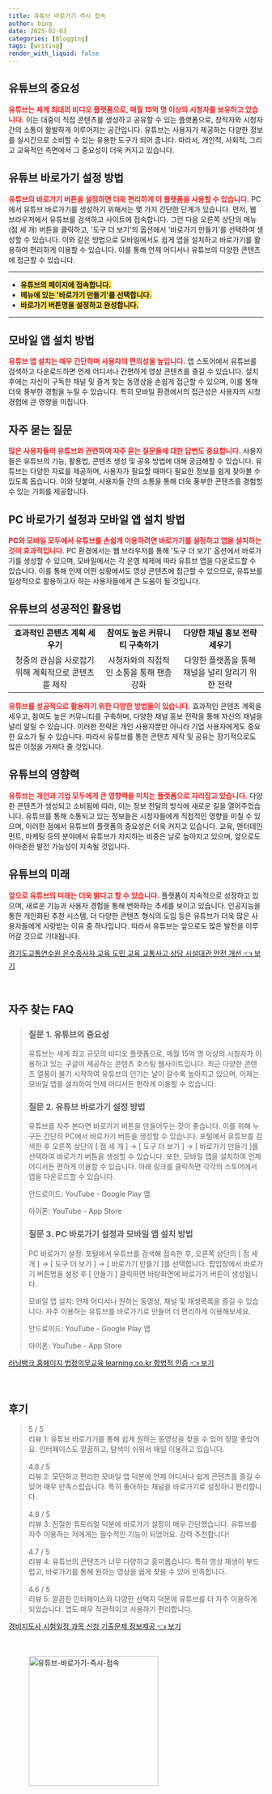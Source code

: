 ```yaml
---
title: 유튜브 바로가기 즉시 접속
author: bing
date: 2025-02-03
categories: [Blogging]
tags: [writing]
render_with_liquid: false
---
```



<h2 id='유튜브의 중요성'>유튜브의 중요성</h2>

<p><b><span style="color: #ee2323;">유튜브는 세계 최대의 비디오 플랫폼으로, 매월 15억 명 이상의 시청자를 보유하고 있습니다.</span></b> 이는 대중이 직접 콘텐츠를 생성하고 공유할 수 있는 플랫폼으로, 창작자와 시청자 간의 소통이 활발하게 이루어지는 공간입니다. 유튜브는 사용자가 제공하는 다양한 정보를 실시간으로 소비할 수 있는 유용한 도구가 되어 줍니다. 따라서, 개인적, 사회적, 그리고 교육적인 측면에서 그 중요성이 더욱 커지고 있습니다.</p>

<h2 id='유튜브 바로가기 설정 방법'>유튜브 바로가기 설정 방법</h2>

<p><b><span style="color: #ee2323;">유튜브의 바로가기 버튼을 설정하면 더욱 편리하게 이 플랫폼을 사용할 수 있습니다.</span></b> PC에서 유튜브 바로가기를 생성하기 위해서는 몇 가지 간단한 단계가 있습니다. 먼저, 웹 브라우저에서 유튜브를 검색하고 사이트에 접속합니다. 그런 다음 오른쪽 상단의 메뉴(점 세 개) 버튼을 클릭하고, '도구 더 보기'의 옵션에서 '바로가기 만들기'를 선택하여 생성할 수 있습니다. 이와 같은 방법으로 모바일에서도 쉽게 앱을 설치하고 바로가기를 활용하여 편리하게 이용할 수 있습니다. 이를 통해 언제 어디서나 유튜브의 다양한 콘텐츠에 접근할 수 있습니다.</p>

<hr />

<ul>
    <li><b><span style="background-color: #ffe066;">유튜브의 페이지에 접속합니다.</span></b></li>
    <li><b><span style="background-color: #ffe066;">메뉴에 있는 '바로가기 만들기'를 선택합니다.</span></b></li>
    <li><b><span style="background-color: #ffe066;">바로가기 버튼명을 설정하고 완성합니다.</span></b></li>
</ul>

<hr />

<h2 id='모바일 앱 설치 방법'>모바일 앱 설치 방법</h2>

<p><b><span style="color: #ee2323;">유튜브 앱 설치는 매우 간단하며 사용자의 편의성을 높입니다.</span></b> 앱 스토어에서 유튜브를 검색하고 다운로드하면 언제 어디서나 간편하게 영상 콘텐츠를 즐길 수 있습니다. 설치 후에는 자신이 구독한 채널 및 즐겨 찾는 동영상을 손쉽게 접근할 수 있으며, 이를 통해 더욱 풍부한 경험을 누릴 수 있습니다. 특히 모바일 환경에서의 접근성은 사용자의 시청 경험에 큰 영향을 미칩니다.</p>

<h2 id='자주 묻는 질문'>자주 묻는 질문</h2>

<p><b><span style="color: #ee2323;">많은 사용자들이 유튜브와 관련하여 자주 묻는 질문들에 대한 답변도 중요합니다.</span></b> 사용자들은 유튜브의 기능, 활용법, 콘텐츠 생성 및 공유 방법에 대해 궁금해할 수 있습니다. 유튜브는 다양한 자료를 제공하며, 사용자가 필요할 때마다 필요한 정보를 쉽게 찾아볼 수 있도록 돕습니다. 이와 덧붙여, 사용자들 간의 소통을 통해 더욱 풍부한 콘텐츠를 경험할 수 있는 기회를 제공합니다.</p>

<h2 id='PC 바로가기 설정과 모바일 앱 설치 방법'>PC 바로가기 설정과 모바일 앱 설치 방법</h2>

<p><b><span style="color: #ee2323;">PC와 모바일 모두에서 유튜브를 손쉽게 이용하려면 바로가기를 설정하고 앱을 설치하는 것이 효과적입니다.</span></b> PC 환경에서는 웹 브라우저를 통해 '도구 더 보기' 옵션에서 바로가기를 생성할 수 있으며, 모바일에서는 각 운영 체제에 따라 유튜브 앱을 다운로드할 수 있습니다. 이를 통해 언제 어떤 상황에서도 영상 콘텐츠에 접근할 수 있으므로, 유튜브를 일상적으로 활용하고자 하는 사용자들에게 큰 도움이 될 것입니다.</p>

<h2 id='유튜브의 성공적인 활용법'>유튜브의 성공적인 활용법</h2>

<table>
    <tr>
        <td style="text-align: center; height: 17px;"><b>효과적인 콘텐츠 계획 세우기</b></td>
        <td style="text-align: center; height: 17px;"><b>참여도 높은 커뮤니티 구축하기</b></td>
        <td style="text-align: center; height: 17px;"><b>다양한 채널 홍보 전략 세우기</b></td>
    </tr>
    <tr>
        <td style="text-align: center; height: 17px;">청중의 관심을 사로잡기 위해 계획적으로 콘텐츠를 제작</td>
        <td style="text-align: center; height: 17px;">시청자와의 직접적인 소통을 통해 팬층 강화</td>
        <td style="text-align: center; height: 17px;">다양한 플랫폼을 통해 채널을 널리 알리기 위한 전략</td>
    </tr>
</table>

<p><b><span style="color: #ee2323;">유튜브를 성공적으로 활용하기 위한 다양한 방법들이 있습니다.</span></b> 효과적인 콘텐츠 계획을 세우고, 참여도 높은 커뮤니티를 구축하며, 다양한 채널 홍보 전략을 통해 자신의 채널을 널리 알릴 수 있습니다. 이러한 전략은 개인 사용자뿐만 아니라 기업 사용자에게도 중요한 요소가 될 수 있습니다. 따라서 유튜브를 통한 콘텐츠 제작 및 공유는 장기적으로도 많은 이점을 가져다 줄 것입니다.</p>

<h2 id='유튜브의 영향력'>유튜브의 영향력</h2>

<p><b><span style="color: #ee2323;">유튜브는 개인과 기업 모두에게 큰 영향력을 미치는 플랫폼으로 자리잡고 있습니다.</span></b> 다양한 콘텐츠가 생성되고 소비됨에 따라, 이는 정보 전달의 방식에 새로운 길을 열어주었습니다. 유튜브를 통해 소통되고 있는 정보들은 시청자들에게 직접적인 영향을 미칠 수 있으며, 이러한 점에서 유튜브의 플랫폼의 중요성은 더욱 커지고 있습니다. 교육, 엔터테인먼트, 마케팅 등의 분야에서 유튜브가 차지하는 비중은 날로 높아지고 있으며, 앞으로도 아마존한 발전 가능성이 지속될 것입니다.</p>

<h2 id='유튜브의 미래'>유튜브의 미래</h2>

<p><b><span style="color: #ee2323;">앞으로 유튜브의 미래는 더욱 밝다고 할 수 있습니다.</span></b> 플랫폼이 지속적으로 성장하고 있으며, 새로운 기능과 사용자 경험을 통해 변화하는 추세를 보이고 있습니다. 인공지능을 통한 개인화된 추천 시스템, 더 다양한 콘텐츠 형식의 도입 등은 유튜브가 더욱 많은 사용자들에게 사랑받는 이유 중 하나입니다. 따라서 유튜브는 앞으로도 많은 발전을 이루어갈 것으로 기대됩니다.</p>


<p><a class="click-button" title="경기도교통연수원 운수종사자 교육 도민 교육 교통사고 상담 시설대관 안전 개선" href="https://greenforu.github.io/posts/%EA%B2%BD%EA%B8%B0%EB%8F%84%EA%B5%90%ED%86%B5%EC%97%B0%EC%88%98%EC%9B%90-%EC%9A%B4%EC%88%98%EC%A2%85%EC%82%AC%EC%9E%90-%EA%B5%90%EC%9C%A1-%EB%8F%84%EB%AF%BC-%EA%B5%90%EC%9C%A1-%EA%B5%90%ED%86%B5%EC%82%AC%EA%B3%A0-%EC%83%81%EB%8B%B4-%EC%8B%9C%EC%84%A4%EB%8C%80%EA%B4%80-%EC%95%88%EC%A0%84-%EA%B0%9C%EC%84%A0/" rel="dofollow">경기도교통연수원 운수종사자 교육 도민 교육 교통사고 상담 시설대관 안전 개선 👈 보기</a></p><br>
<h2 id='자주_찾는_FAQ'>자주 찾는 FAQ</h2>
<div itemscope="" itemtype="https://schema.org/FAQPage"> 
<blockquote> 
<div itemscope="" itemprop="mainEntity" itemtype="https://schema.org/Question"> 
<h3 itemprop="name">질문 1. 유튜브의 중요성</h3> 
<div itemscope="" itemprop="acceptedAnswer" itemtype="https://schema.org/Answer"> 
<span itemprop="text"> 
<p>유튜브는 세계 최고 규모의 비디오 플랫폼으로, 매월 15억 명 이상의 시청자가 이용하고 있는 구글이 제공하는 콘텐츠 호스팅 웹사이트입니다. 최근 다양한 콘텐츠 열풍이 불기 시작하여 유튜브의 인기는 날이 갈수록 높아지고 있으며, 이제는 모바일 앱을 설치하여 언제 어디서든 편하게 이용할 수 있습니다.</p> 
</span> 
</div> 
</div> 

<div itemscope="" itemprop="mainEntity" itemtype="https://schema.org/Question"> 
<h3 itemprop="name">질문 2. 유튜브 바로가기 설정 방법</h3> 
<div itemscope="" itemprop="acceptedAnswer" itemtype="https://schema.org/Answer"> 
<span itemprop="text"> 
<p>유튜브를 자주 본다면 바로가기 버튼을 만들어두는 것이 좋습니다. 이를 위해 누구든 간단히 PC에서 바로가기 버튼을 생성할 수 있습니다. 포털에서 유튜브를 검색한 후 오른쪽 상단의 [ 점 세 개 ] → [ 도구 더 보기 ] → [ 바로가기 만들기 ]를 선택하여 바로가기 버튼을 생성할 수 있습니다. 또한, 모바일 앱을 설치하여 언제 어디서든 편하게 이용할 수 있습니다. 아래 링크를 클릭하면 각각의 스토어에서 앱을 다운로드할 수 있습니다.</p>
<p>안드로이드: YouTube - Google Play 앱</p>
<p>아이폰: YouTube - App Store</p>
</span> 
</div> 
</div> 

<div itemscope="" itemprop="mainEntity" itemtype="https://schema.org/Question"> 
<h3 itemprop="name">질문 3. PC 바로가기 설정과 모바일 앱 설치 방법</h3> 
<div itemscope="" itemprop="acceptedAnswer" itemtype="https://schema.org/Answer"> 
<span itemprop="text"> 
<p>PC 바로가기 설정: 포털에서 유튜브를 검색해 접속한 후, 오른쪽 상단의 [ 점 세 개 ] → [ 도구 더 보기 ] → [ 바로가기 만들기 ]를 선택합니다. 팝업창에서 바로가기 버튼명을 설정 후 [ 만들기 ] 클릭하면 바탕화면에 바로가기 버튼이 생성됩니다.</p>
<p>모바일 앱 설치: 언제 어디서나 원하는 동영상, 채널 및 재생목록을 즐길 수 있습니다. 자주 이용하는 유튜브를 바로가기로 만들어 더 편리하게 이용해보세요.</p>
<p>안드로이드: YouTube - Google Play 앱</p>
<p>아이폰: YouTube - App Store</p>
</span> 
</div> 
</div> 
</blockquote> 
</div>
<p><a class="click-button" title="러닝뱅크 홈페이지 법정의무교육 learning.co.kr 합법적 인증" href="https://greenforu.github.io/posts/%EB%9F%AC%EB%8B%9D%EB%B1%85%ED%81%AC-%ED%99%88%ED%8E%98%EC%9D%B4%EC%A7%80-%EB%B2%95%EC%A0%95%EC%9D%98%EB%AC%B4%EA%B5%90%EC%9C%A1-learning.co.kr-%ED%95%A9%EB%B2%95%EC%A0%81-%EC%9D%B8%EC%A6%9D/" rel="dofollow">러닝뱅크 홈페이지 법정의무교육 learning.co.kr 합법적 인증 👈 보기</a></p><br>
<h2 id='후기'>후기</h2>
<div itemscope itemtype="https://schema.org/Product">
  <blockquote>
  <div itemprop="review" itemscope itemtype="https://schema.org/Review">
      <div itemprop="reviewRating" itemscope itemtype="https://schema.org/Rating"> <span itemprop="ratingValue">5</span> / <span itemprop="bestRating">5</span> </div>
      <span itemprop="reviewBody">리뷰 1: 유튜브 바로가기를 통해 쉽게 원하는 동영상을 찾을 수 있어 정말 좋았어요. 인터페이스도 깔끔하고, 탐색이 쉬워서 매일 이용하고 있습니다.</span>
  </div>
  <br>
  <div itemprop="review" itemscope itemtype="https://schema.org/Review">
      <div itemprop="reviewRating" itemscope itemtype="https://schema.org/Rating"> <span itemprop="ratingValue">4.8</span> / <span itemprop="bestRating">5</span> </div>
      <span itemprop="reviewBody">리뷰 2: 모던하고 편리한 모바일 앱 덕분에 언제 어디서나 쉽게 콘텐츠를 즐길 수 있어 매우 만족스럽습니다. 특히 좋아하는 채널을 바로가기로 설정하니 편리합니다.</span>
  </div>
  <br>
  <div itemprop="review" itemscope itemtype="https://schema.org/Review">
      <div itemprop="reviewRating" itemscope itemtype="https://schema.org/Rating"> <span itemprop="ratingValue">4.9</span> / <span itemprop="bestRating">5</span> </div>
      <span itemprop="reviewBody">리뷰 3: 친절한 튜토리얼 덕분에 바로가기 설정이 매우 간단했습니다. 유튜브를 자주 이용하는 저에게는 필수적인 기능이 되었어요. 강력 추천합니다!</span>
  </div>
  <br>
  <div itemprop="review" itemscope itemtype="https://schema.org/Review">
      <div itemprop="reviewRating" itemscope itemtype="https://schema.org/Rating"> <span itemprop="ratingValue">4.7</span> / <span itemprop="bestRating">5</span> </div>
      <span itemprop="reviewBody">리뷰 4: 유튜브의 콘텐츠가 너무 다양하고 흥미롭습니다. 특히 영상 재생이 부드럽고, 바로가기를 통해 원하는 영상을 쉽게 찾을 수 있어 만족합니다.</span>
  </div>
  <br>
  <div itemprop="review" itemscope itemtype="https://schema.org/Review">
      <div itemprop="reviewRating" itemscope itemtype="https://schema.org/Rating"> <span itemprop="ratingValue">4.6</span> / <span itemprop="bestRating">5</span> </div>
      <span itemprop="reviewBody">리뷰 5: 깔끔한 인터페이스와 다양한 선택지 덕분에 유튜브를 더 자주 이용하게 되었습니다. 앱도 매우 직관적이고 사용하기 편리합니다.</span>
  </div>
  </blockquote>
</div>
<p><a class="click-button" title="경비지도사 시험일정 과목 신청 기출문제 정보제공" href="https://greenforu.github.io/posts/%EA%B2%BD%EB%B9%84%EC%A7%80%EB%8F%84%EC%82%AC-%EC%8B%9C%ED%97%98%EC%9D%BC%EC%A0%95-%EA%B3%BC%EB%AA%A9-%EC%8B%A0%EC%B2%AD-%EA%B8%B0%EC%B6%9C%EB%AC%B8%EC%A0%9C-%EC%A0%95%EB%B3%B4%EC%A0%9C%EA%B3%B5/" rel="dofollow">경비지도사 시험일정 과목 신청 기출문제 정보제공 👈 보기</a></p><br>
<figure class="image"><img src="https://greenforu.github.io/assets/img/thumbnail/유튜브-바로가기-즉시-접속.webp" alt="유튜브-바로가기-즉시-접속" width="256" height="256"></figure>